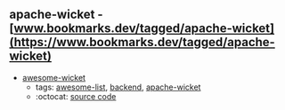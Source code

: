 apache-wicket - [www.bookmarks.dev/tagged/apache-wicket](https://www.bookmarks.dev/tagged/apache-wicket)
---
* [awesome-wicket](https://github.com/PhantomYdn/awesome-wicket#readme)
    * tags: [awesome-list](../tagged/awesome-list.md), [backend](../tagged/backend.md), [apache-wicket](../tagged/apache-wicket.md)
    * :octocat: [source code](https://github.com/PhantomYdn/awesome-wicket#readme)
